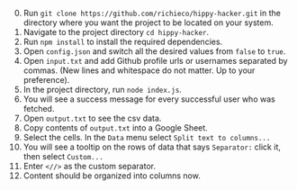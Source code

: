 0. Run `git clone https://github.com/richieco/hippy-hacker.git` in the directory where you want the project to be located on your system.
1. Navigate to the project directory `cd hippy-hacker`.
1. Run `npm install` to install the required dependencies.
1. Open `config.json` and switch all the desired values from `false` to `true`.
1. Open `input.txt` and add Github profile urls or usernames separated by commas. (New lines and whitespace do not matter. Up to your preference).
1. In the project directory, run `node index.js`.
1. You will see a success message for every successful user who was fetched.
1. Open `output.txt` to see the csv data.
1. Copy contents of `output.txt` into a Google Sheet. 
1. Select the cells. In the `Data` menu select `Split text to columns...`
1. You will see a tooltip on the rows of data that says `Separator:` click it, then select `Custom...`
1. Enter `<//>` as the custom separator.
1. Content should be organized into columns now.
